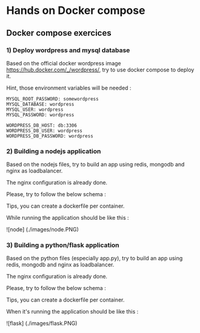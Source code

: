 # Hands on Docker compose
## Docker compose exercices

### 1) Deploy wordpress and mysql database

Based on the official docker wordpress image https://hub.docker.com/_/wordpress/, try to use docker compose to deploy it. 

Hint, those environment variables will be needed :

```
MYSQL_ROOT_PASSWORD: somewordpress
MYSQL_DATABASE: wordpress
MYSQL_USER: wordpress
MYSQL_PASSWORD: wordpress

WORDPRESS_DB_HOST: db:3306
WORDPRESS_DB_USER: wordpress
WORDPRESS_DB_PASSWORD: wordpress
```

### 2) Building a nodejs application

Based on the nodejs files, try to build an app using redis, mongodb and nginx as loadbalancer.

The nginx configuration is already done.

Please, try to follow the below schema :

Tips, you can create a dockerfile per container.

While running the application should be like this :

![node] (./images/node.PNG)

### 3) Building a python/flask application

Based on the python files (especially app.py), try to build an app using redis, mongodb and nginx as loadbalancer.

The nginx configuration is already done.

Please, try to follow the below schema :

Tips, you can create a dockerfile per container.

When it's running the application should be like this :

![flask] (./images/flask.PNG)